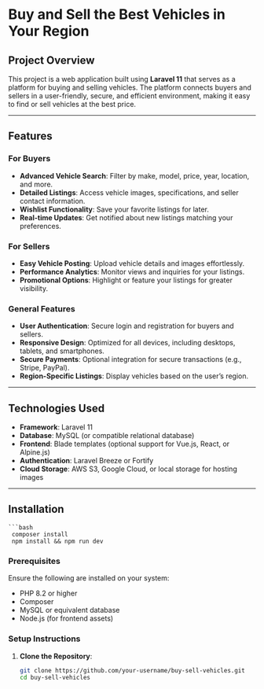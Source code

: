 # Buy and Sell the Best Vehicles in Your Region

## Project Overview
This project is a web application built using **Laravel 11** that serves as a platform for buying and selling vehicles. The platform connects buyers and sellers in a user-friendly, secure, and efficient environment, making it easy to find or sell vehicles at the best price.

---

## Features

### For Buyers
- **Advanced Vehicle Search**: Filter by make, model, price, year, location, and more.
- **Detailed Listings**: Access vehicle images, specifications, and seller contact information.
- **Wishlist Functionality**: Save your favorite listings for later.
- **Real-time Updates**: Get notified about new listings matching your preferences.

### For Sellers
- **Easy Vehicle Posting**: Upload vehicle details and images effortlessly.
- **Performance Analytics**: Monitor views and inquiries for your listings.
- **Promotional Options**: Highlight or feature your listings for greater visibility.

### General Features
- **User Authentication**: Secure login and registration for buyers and sellers.
- **Responsive Design**: Optimized for all devices, including desktops, tablets, and smartphones.
- **Secure Payments**: Optional integration for secure transactions (e.g., Stripe, PayPal).
- **Region-Specific Listings**: Display vehicles based on the user’s region.

---

## Technologies Used
- **Framework**: Laravel 11
- **Database**: MySQL (or compatible relational database)
- **Frontend**: Blade templates (optional support for Vue.js, React, or Alpine.js)
- **Authentication**: Laravel Breeze or Fortify
- **Cloud Storage**: AWS S3, Google Cloud, or local storage for hosting images

---

## Installation
    ```bash
     composer install
     npm install && npm run dev

### Prerequisites
Ensure the following are installed on your system:
- PHP 8.2 or higher
- Composer
- MySQL or equivalent database
- Node.js (for frontend assets)

### Setup Instructions
1. **Clone the Repository**:
   ```bash
   git clone https://github.com/your-username/buy-sell-vehicles.git
   cd buy-sell-vehicles
